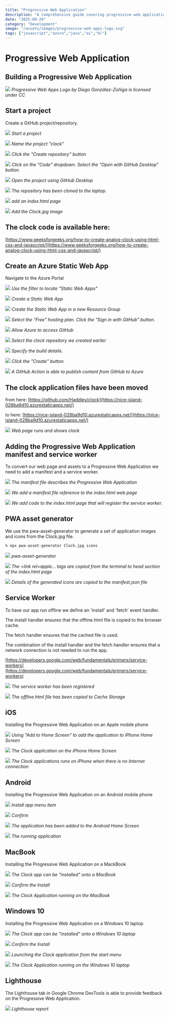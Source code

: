 ```yaml
---
title: "Progressive Web Application"
description: "A comprehensive guide covering progressive web application"
date: "2025-09-20"
category: "Development"
image: "/assets/images/progressive-web-apps-logo.svg"
tags: ["javascript","azure","java","ai","ml"]
---
```


# Progressive Web Application

## Building a Progressive Web Application

![](/assets/images/pwa/progressive-web-apps-logo.svg)
*Progressive Web Apps Logo by Diego González-Zúñiga is licensed under CC*


## Start a project

Create a GitHub project/repository.

![](/assets/images/pwa/screen-shot-2021-07-22-at-1.26.13-pm-1380x488.png)
*Start a project*

![](/assets/images/pwa/screen-shot-2021-07-22-at-1.26.40-pm-1382x1052.png)
*Name the project "clock"*

![](/assets/images/pwa/screen-shot-2021-07-22-at-1.27.31-pm-1376x808.png)
*Click the "Create repository" button*

![](/assets/images/pwa/screen-shot-2021-07-22-at-1.33.03-pm-1836x999.png)
*Click on the "Code" dropdown. Select the "Open with GitHub Desktop" button.*

![](/assets/images/pwa/screen-shot-2021-07-22-at-1.33.17-pm-1030x640.png)
*Open the project using GitHub Desktop*

![](/assets/images/pwa/screen-shot-2021-07-22-at-1.36.39-pm-1836x1260.png)
*The repository has been cloned to the laptop.*

![](/assets/images/pwa/screen-shot-2021-07-22-at-1.38.16-pm-1836x549.png)
*add an index.html page*

![](/assets/images/pwa/screen-shot-2021-07-22-at-5.01.07-pm-1824x1128.png)
*Add the Clock.jpg image*


## The clock code is available here:

[https://www.geeksforgeeks.org/how-to-create-analog-clock-using-html-css-and-javascript/](https://www.geeksforgeeks.org/how-to-create-analog-clock-using-html-css-and-javascript/)


## Create an Azure Static Web App

Navigate to the Azure Portal

![](/assets/images/pwa/screen-shot-2021-07-22-at-5.05.56-pm-1800x422.png)
*Use the filter to locate "Static Web Apps"*

![](/assets/images/pwa/screen-shot-2021-07-22-at-5.06.15-pm-1800x302.png)
*Create a Static Web App*

![](/assets/images/pwa/screen-shot-2021-07-22-at-5.06.40-pm-1794x1086.png)
*Create the Static Web App in a new Resource Group*

![](/assets/images/pwa/screen-shot-2021-07-22-at-5.07.04-pm-1802x1080.png)
*Select the "Free" hosting plan. Click the "Sign in with GitHub" button.*

![](/assets/images/pwa/screen-shot-2021-07-22-at-5.07.26-pm-1028x1206.png)
*Allow Azure to access GitHub*

![](/assets/images/pwa/screen-shot-2021-07-22-at-5.07.54-pm-1794x1086.png)
*Select the clock repository we created eariler*

![](/assets/images/pwa/screen-shot-2021-07-22-at-5.08.44-pm-1798x1090.png)
*Specify the build details.*

![](/assets/images/pwa/screen-shot-2021-07-22-at-5.09.07-pm-1800x1086.png)
*Click the "Create" button*

![](/assets/images/pwa/screen-shot-2021-07-22-at-5.22.07-pm-1836x1064.png)
*A GitHub Action is able to publish content from GitHub to Azure*


## The clock application files have been moved

from here: [https://github.com/Haddley/clock](https://nice-island-028ba9d10.azurestaticapps.net/)

to here: [https://nice-island-028ba9d10.azurestaticapps.net/](https://nice-island-028ba9d10.azurestaticapps.net/)

![](/assets/images/pwa/screen-shot-2021-07-22-at-8.43.57-pm-1836x1126.png)
*Web page runs and shows clock*


## Adding the Progressive Web Application manifest and service worker

To convert our web page and assets to a Progressive Web Application we need to add a manifest and a service worker.

![](/assets/images/pwa/screen-shot-2021-07-22-at-6.30.13-pm-1814x1284.png)
*The manifest file describes the Progressive Web Application*

![](/assets/images/pwa/screen-shot-2021-07-22-at-6.31.24-pm-1830x380.png)
*We add a manifest file reference to the index.html web page*

![](/assets/images/pwa/screen-shot-2021-07-22-at-8.54.03-pm-1836x452.png)
*We add code to the index.html page that will register the service worker.*


## PWA asset generator

We use the pwa-asset-generator to generate a set of application images and icons from the Clock.jpg file.

```bash
% npx pwa-asset-generator Clock.jpg icons
```

![](/assets/images/pwa/screen-shot-2021-07-22-at-6.37.42-pm-1836x1104.png)
*pwa-asset-generator*

![](/assets/images/pwa/screen-shot-2021-07-22-at-6.39.16-pm-1836x1144.png)
*The <link rel=apple... tags are copied from the terminal to head section of the index.html page*

![](/assets/images/pwa/screen-shot-2021-07-22-at-6.39.49-pm-1836x1145.png)
*Details of the generated icons are copied to the manifest.json file*


## Service Worker

To have our app run offline we define an 'install' and 'fetch' event handler.

The install handler ensures that the offline.html file is copied to the browser cache.

The fetch handler ensures that the cached file is used.

The combination of the install handler and the fetch handler ensures that a network connection is not needed to run the app.

[https://developers.google.com/web/fundamentals/primers/service-workers](https://developers.google.com/web/fundamentals/primers/service-workers)

![](/assets/images/pwa/screen-shot-2021-07-24-at-4.11.16-pm-1836x1109.png)
*The service worker has been registered*

![](/assets/images/pwa/screen-shot-2021-07-24-at-4.12.18-pm-1836x1107.png)
*The offline.html file has been copied to Cache Storage*


## iOS

Installing the Progressive Web Application on an Apple mobile phone

![](/assets/images/pwa/221112865-970014710226853-8664174310082239425-n-750x1334.jpg)
*Using "Add to Home Screen" to add the application to iPhone Home Screen*

![](/assets/images/pwa/app-749x411.jpg)
*The Clock application on the iPhone Home Screen*

![](/assets/images/pwa/221614587-799111130749627-6154123063083796691-n-750x1334.jpg)
*The Clock applications runs on iPhone when there is no Internet connection*


## Android

Installing the Progressive Web Application on an Android mobile phone

![](/assets/images/pwa/218393640-224505342860807-4269059075052798195-n-720x607.png)
*Install app menu item*

![](/assets/images/pwa/218456919-367382621414522-3645697656728876533-n-720x446.png)
*Confirm*

![](/assets/images/pwa/217628966-181149494000738-7175079271432635419-n-720x613.png)
*The application has been added to the Android Home Screen*

![](/assets/images/pwa/218449402-540617857358530-1249974336792165683-n-720x459.png)
*The running application*


## MacBook

Installing the Progressive Web Application on a MackBook

![](/assets/images/pwa/screen-shot-2021-07-22-at-9.52.52-pm-1836x1126.png)
*The Clock app can be "installed" onto a MacBook*

![](/assets/images/pwa/screen-shot-2021-07-22-at-9.53.04-pm-924x376.png)
*Confirm the Install*

![](/assets/images/pwa/screen-shot-2021-07-22-at-9.53.22-pm-1604x1166.png)
*The Clock Application running on the MacBook*


## Windows 10

Installing the Progressive Web Application on a Windows 10 laptop

![](/assets/images/pwa/microsoftteams-image-1-1293x715.png)
*The Clock app can be "installed" onto a Windows 10 laptop*

![](/assets/images/pwa/microsoftteams-image-2-611x345.png)
*Confirm the Install*

![](/assets/images/pwa/microsoftteams-image-3-1248x1019.png)
*Launching the Clock application from the start menu*

![](/assets/images/pwa/microsoftteams-image-4-1092x584.png)
*The Clock Application running on the Windows 10 laptop*


## Lighthouse

The Lighthouse tab in Google Chrome DevTools is able to provide feedback on the Progressive Web Application.

![](/assets/images/pwa/screen-shot-2021-07-22-at-9.18.29-pm-1836x1009.png)
*Lighthouse report*
